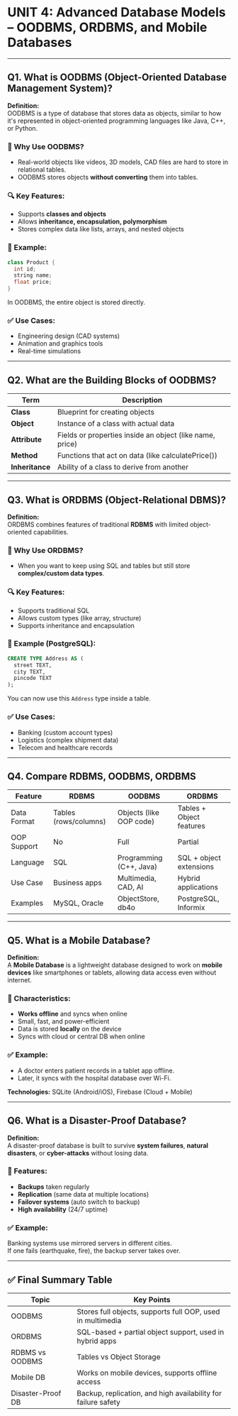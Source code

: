 # UNIT 4: Advanced Database Models – OODBMS, ORDBMS, and Mobile Databases

---

## Q1. What is OODBMS (Object-Oriented Database Management System)?

**Definition:**  
OODBMS is a type of database that stores data as objects, similar to how it's represented in object-oriented programming languages like Java, C++, or Python.

### 📌 Why Use OODBMS?
- Real-world objects like videos, 3D models, CAD files are hard to store in relational tables.
- OODBMS stores objects **without converting** them into tables.

### 🔍 Key Features:
- Supports **classes and objects**
- Allows **inheritance, encapsulation, polymorphism**
- Stores complex data like lists, arrays, and nested objects

### 🧠 Example:
```cpp
class Product {
  int id;
  string name;
  float price;
}
```
In OODBMS, the entire object is stored directly.

### ✅ Use Cases:
- Engineering design (CAD systems)
- Animation and graphics tools
- Real-time simulations

---

## Q2. What are the Building Blocks of OODBMS?

| Term         | Description                                                 |
|--------------|-------------------------------------------------------------|
| **Class**    | Blueprint for creating objects                              |
| **Object**   | Instance of a class with actual data                        |
| **Attribute**| Fields or properties inside an object (like name, price)    |
| **Method**   | Functions that act on data (like calculatePrice())          |
| **Inheritance** | Ability of a class to derive from another                |

---

## Q3. What is ORDBMS (Object-Relational DBMS)?

**Definition:**  
ORDBMS combines features of traditional **RDBMS** with limited object-oriented capabilities.

### 📌 Why Use ORDBMS?
- When you want to keep using SQL and tables but still store **complex/custom data types**.

### 🔍 Key Features:
- Supports traditional SQL
- Allows custom types (like array, structure)
- Supports inheritance and encapsulation

### 🧠 Example (PostgreSQL):
```sql
CREATE TYPE Address AS (
  street TEXT,
  city TEXT,
  pincode TEXT
);
```
You can now use this `Address` type inside a table.

### ✅ Use Cases:
- Banking (custom account types)
- Logistics (complex shipment data)
- Telecom and healthcare records

---

## Q4. Compare RDBMS, OODBMS, ORDBMS

| Feature        | RDBMS               | OODBMS                    | ORDBMS                      |
|----------------|---------------------|----------------------------|-----------------------------|
| Data Format    | Tables (rows/columns)| Objects (like OOP code)    | Tables + Object features     |
| OOP Support    | No                  | Full                       | Partial                      |
| Language       | SQL                 | Programming (C++, Java)    | SQL + object extensions      |
| Use Case       | Business apps       | Multimedia, CAD, AI        | Hybrid applications          |
| Examples       | MySQL, Oracle       | ObjectStore, db4o          | PostgreSQL, Informix         |

---

## Q5. What is a Mobile Database?

**Definition:**  
A **Mobile Database** is a lightweight database designed to work on **mobile devices** like smartphones or tablets, allowing data access even without internet.

### 📌 Characteristics:
- **Works offline** and syncs when online
- Small, fast, and power-efficient
- Data is stored **locally** on the device
- Syncs with cloud or central DB when online

### ✅ Example:
- A doctor enters patient records in a tablet app offline.  
- Later, it syncs with the hospital database over Wi-Fi.

**Technologies:** SQLite (Android/iOS), Firebase (Cloud + Mobile)

---

## Q6. What is a Disaster-Proof Database?

**Definition:**  
A disaster-proof database is built to survive **system failures**, **natural disasters**, or **cyber-attacks** without losing data.

### 📌 Features:
- **Backups** taken regularly
- **Replication** (same data at multiple locations)
- **Failover systems** (auto switch to backup)
- **High availability** (24/7 uptime)

### ✅ Example:
Banking systems use mirrored servers in different cities.  
If one fails (earthquake, fire), the backup server takes over.

---

## ✅ Final Summary Table

| Topic             | Key Points                                                    |
|-------------------|---------------------------------------------------------------|
| OODBMS            | Stores full objects, supports full OOP, used in multimedia    |
| ORDBMS            | SQL-based + partial object support, used in hybrid apps       |
| RDBMS vs OODBMS   | Tables vs Object Storage                                      |
| Mobile DB         | Works on mobile devices, supports offline access              |
| Disaster-Proof DB | Backup, replication, and high availability for failure safety |

